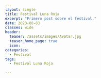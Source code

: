 ```yaml
---
layout: single
title: Festival Luna Roja
excerpt: "Primero post sobre el festival."
date: 2023-08-03
classes: wide
header:
  teaser: /assets/images/Avatar.jpg
  teaser_home_page: true
  icon: 
categories:
  - Festival
tags:  
  - Festival Luna Roja
 
---
```


